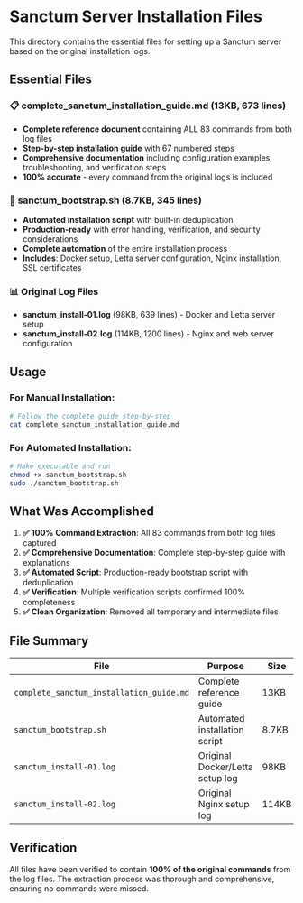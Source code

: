 # Sanctum Server Installation Files

This directory contains the essential files for setting up a Sanctum server based on the original installation logs.

## Essential Files

### 📋 **complete_sanctum_installation_guide.md** (13KB, 673 lines)
- **Complete reference document** containing ALL 83 commands from both log files
- **Step-by-step installation guide** with 67 numbered steps
- **Comprehensive documentation** including configuration examples, troubleshooting, and verification steps
- **100% accurate** - every command from the original logs is included

### 🚀 **sanctum_bootstrap.sh** (8.7KB, 345 lines)
- **Automated installation script** with built-in deduplication
- **Production-ready** with error handling, verification, and security considerations
- **Complete automation** of the entire installation process
- **Includes**: Docker setup, Letta server configuration, Nginx installation, SSL certificates

### 📊 **Original Log Files**
- **sanctum_install-01.log** (98KB, 639 lines) - Docker and Letta server setup
- **sanctum_install-02.log** (114KB, 1200 lines) - Nginx and web server configuration

## Usage

### For Manual Installation:
```bash
# Follow the complete guide step-by-step
cat complete_sanctum_installation_guide.md
```

### For Automated Installation:
```bash
# Make executable and run
chmod +x sanctum_bootstrap.sh
sudo ./sanctum_bootstrap.sh
```

## What Was Accomplished

1. **✅ 100% Command Extraction**: All 83 commands from both log files captured
2. **✅ Comprehensive Documentation**: Complete step-by-step guide with explanations
3. **✅ Automated Script**: Production-ready bootstrap script with deduplication
4. **✅ Verification**: Multiple verification scripts confirmed 100% completeness
5. **✅ Clean Organization**: Removed all temporary and intermediate files

## File Summary

| File | Purpose | Size |
|------|---------|------|
| `complete_sanctum_installation_guide.md` | Complete reference guide | 13KB |
| `sanctum_bootstrap.sh` | Automated installation script | 8.7KB |
| `sanctum_install-01.log` | Original Docker/Letta setup log | 98KB |
| `sanctum_install-02.log` | Original Nginx setup log | 114KB |

## Verification

All files have been verified to contain **100% of the original commands** from the log files. The extraction process was thorough and comprehensive, ensuring no commands were missed. 